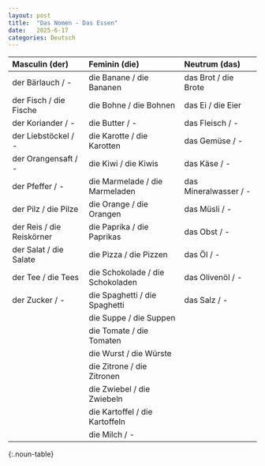 ```yaml
---
layout: post
title:  "Das Nomen - Das Essen"
date:   2025-6-17
categories: Deutsch
---
```


<!-- 流量追蹤 -->
<script src="{{ '/assets/js/momo-script.js' | relative_url }}"></script>

<style>
.noun-table th:nth-child(1), .noun-table td:nth-child(1) { color:rgb(53, 89, 199); } /* Masculin 欄 - Royal Blue */
.noun-table th:nth-child(2), .noun-table td:nth-child(2) { color:rgb(233, 88, 88); } /* Feminin 欄 - Coral Red */
.noun-table th:nth-child(3), .noun-table td:nth-child(3) { color:rgb(28, 194, 97); } /* Neutrum 欄 - Emerald Green */
</style>

| Masculin (der) | Feminin (die) | Neutrum (das) |
| :------------- | :------------ | :------------ |
| der Bärlauch / - | die Banane / die Bananen | das Brot / die Brote |
| der Fisch / die Fische | die Bohne / die Bohnen | das Ei / die Eier |
| der Koriander / - | die Butter / - | das Fleisch / - |
| der Liebstöckel / - | die Karotte / die Karotten | das Gemüse / - |
| der Orangensaft / - | die Kiwi / die Kiwis | das Käse / - |
| der Pfeffer / - | die Marmelade / die Marmeladen | das Mineralwasser / - |
| der Pilz / die Pilze | die Orange / die Orangen | das Müsli / - |
| der Reis / die Reiskörner | die Paprika / die Paprikas | das Obst / - |
| der Salat / die Salate | die Pizza / die Pizzen | das Öl / - |
| der Tee / die Tees | die Schokolade / die Schokoladen | das Olivenöl / - |
| der Zucker / - | die Spaghetti / die Spaghetti | das Salz / - |
| | die Suppe / die Suppen | |
| | die Tomate / die Tomaten | |
| | die Wurst / die Würste | |
| | die Zitrone / die Zitronen | |
| | die Zwiebel / die Zwiebeln | |
| | die Kartoffel / die Kartoffeln | |
| | die Milch / - | |
{:.noun-table}